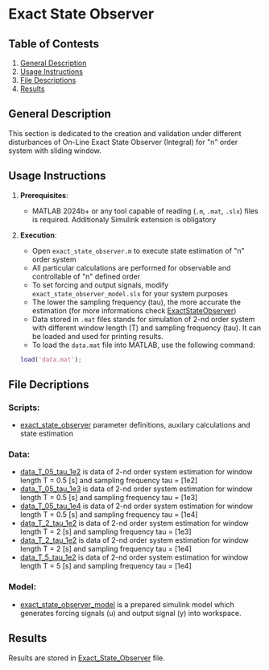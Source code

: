 # Exact State Observer

## Table of Contests

1. [General Description](#general-description)
2. [Usage Instructions](#usage-instructions)
3. [File Descriptions](#file-descriptions)
4. [Results](#results)

## General Description
This section is dedicated to the creation and validation under different disturbances of On-Line Exact State Observer (Integral) for "n" order system with sliding window.

## Usage Instructions
1. **Prerequisites**:
   - MATLAB 2024b+ or any tool capable of reading (`.m`, `.mat`, `.slx`) files is required. Additionaly Simulink extension is obligatory

2. **Execution**:
   - Open `exact_state_observer.m` to execute state estimation of "n" order system
   - All particular calculations are performed for observable and controllable of "n" defined order
   - To set forcing and output signals, modify `exact_state_observer_model.slx` for your system purposes
   - The lower the sampling frequency (tau), the more accurate the estimation (for more informations check [ExactStateObserver](/docs/Exact_state_observer.pdf))
   - Data stored in `.mat` files stands for simulation of 2-nd order system with different window length (T) and sampling frequency (tau). It can be loaded and used for printing results.
   - To load the `data.mat` file into MATLAB, use the following command:
   ```matlab
   load('data.mat');

## File Decriptions
### Scripts:
- [exact_state_observer](/main/exact_state_observer.m) parameter definitions, auxilary calculations and state estimation

### Data:
- [data_T_05_tau_1e2](/main/data_T_05_tau_1e2.mat) is data of 2-nd order system estimation for window length T = 0.5 [s] and sampling frequency tau = [1e2]
- [data_T_05_tau_1e3](/main/data_T_05_tau_1e3.mat) is data of 2-nd order system estimation for window length T = 0.5 [s] and sampling frequency tau = [1e3]
- [data_T_05_tau_1e4](/main/data_T_05_tau_1e4.mat) is data of 2-nd order system estimation for window length T = 0.5 [s] and sampling frequency tau = [1e4]
- [data_T_2_tau_1e2](/main/data_T_2_tau_1e3.mat) is data of 2-nd order system estimation for window length T = 2 [s] and sampling frequency tau = [1e3]
- [data_T_2_tau_1e2](/main/data_T_2_tau_1e4.mat) is data of 2-nd order system estimation for window length T = 2 [s] and sampling frequency tau = [1e4]
- [data_T_5_tau_1e2](/main/data_T_5_tau_1e4.mat) is data of 2-nd order system estimation for window length T = 5 [s] and sampling frequency tau = [1e4]

### Model:
- [exact_state_observer_model](/main/exact_state_observer_model.slx) is a prepared simulink model which generates forcing signals (u) and output signal (y) into workspace.

## Results
Results are stored in [Exact_State_Observer](/docs/Exact_state_observer.pdf) file.